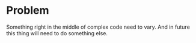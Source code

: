 # Problem

Something right in the middle of complex code need to vary.
And in future this thing will need to do something else.
